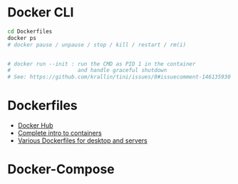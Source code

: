 Docker CLI
==========

```sh
cd Dockerfiles
docker ps
# docker pause / unpause / stop / kill / restart / rm(i)


# docker run --init : run the CMD as PID 1 in the container
#                     and handle graceful shutdown
# See: https://github.com/krallin/tini/issues/8#issuecomment-146135930
```


Dockerfiles
===========

- [Docker Hub](https://hub.docker.com/)
- [Complete intro to containers](https://btholt.github.io/complete-intro-to-containers/)
- [Various Dockerfiles for desktop and servers](https://github.com/jessfraz/dockerfiles)



Docker-Compose
==============

